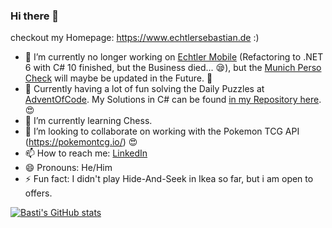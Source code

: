 ### Hi there 👋

checkout my Homepage: https://www.echtlersebastian.de :)

- 🔭 I’m currently no longer working on [Echtler Mobile](https://github.com/echtlersebastian/EchtlerMobile) (Refactoring to .NET 6 with C# 10 finished, but the Business died... 😪), but the [Munich Perso Check](https://github.com/echtlersebastian/MunichPersoChecker) will maybe be updated in the Future. 🥰
- 🎅 Currently having a lot of fun solving the Daily Puzzles at [AdventOfCode](https://adventofcode.com/). My Solutions in C# can be found [in my Repository here](https://github.com/echtlersebastian/AdventOfCode2022). 😍
- 🌱 I’m currently learning Chess.
- 👯 I’m looking to collaborate on working with the Pokemon TCG API (https://pokemontcg.io/) 😍
- 📫 How to reach me: [LinkedIn](https://www.linkedin.com/in/sebastian-echtler-293889154/)
- 😄 Pronouns: He/Him
- ⚡ Fun fact: I didn't play Hide-And-Seek in Ikea so far, but i am open to offers.

[![Basti's GitHub stats](https://github-readme-stats.vercel.app/api?username=echtlersebastian&theme=tokyonight)](https://github.com/anuraghazra/github-readme-stats)

